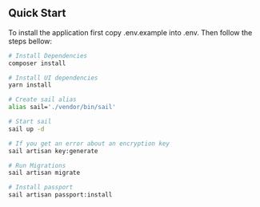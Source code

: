## Quick Start

To install the application first copy .env.example into .env. Then follow the steps bellow:

``` bash
# Install Dependencies
composer install

# Install UI dependencies
yarn install

# Create sail alias
alias sail='./vendor/bin/sail'

# Start sail
sail up -d

# If you get an error about an encryption key
sail artisan key:generate

# Run Migrations
sail artisan migrate

# Install passport
sail artisan passport:install
```

